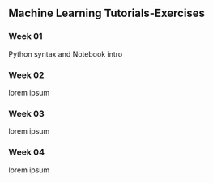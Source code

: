 ## Machine Learning Tutorials-Exercises


### Week 01
Python syntax and Notebook intro

### Week 02
lorem ipsum

### Week 03
lorem ipsum

### Week 04
lorem ipsum
